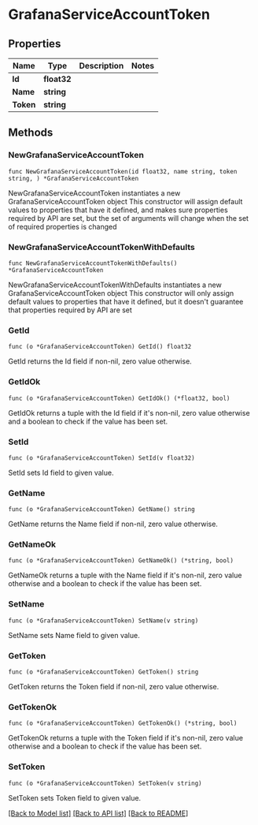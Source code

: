 # GrafanaServiceAccountToken

## Properties

Name | Type | Description | Notes
------------ | ------------- | ------------- | -------------
**Id** | **float32** |  | 
**Name** | **string** |  | 
**Token** | **string** |  | 

## Methods

### NewGrafanaServiceAccountToken

`func NewGrafanaServiceAccountToken(id float32, name string, token string, ) *GrafanaServiceAccountToken`

NewGrafanaServiceAccountToken instantiates a new GrafanaServiceAccountToken object
This constructor will assign default values to properties that have it defined,
and makes sure properties required by API are set, but the set of arguments
will change when the set of required properties is changed

### NewGrafanaServiceAccountTokenWithDefaults

`func NewGrafanaServiceAccountTokenWithDefaults() *GrafanaServiceAccountToken`

NewGrafanaServiceAccountTokenWithDefaults instantiates a new GrafanaServiceAccountToken object
This constructor will only assign default values to properties that have it defined,
but it doesn't guarantee that properties required by API are set

### GetId

`func (o *GrafanaServiceAccountToken) GetId() float32`

GetId returns the Id field if non-nil, zero value otherwise.

### GetIdOk

`func (o *GrafanaServiceAccountToken) GetIdOk() (*float32, bool)`

GetIdOk returns a tuple with the Id field if it's non-nil, zero value otherwise
and a boolean to check if the value has been set.

### SetId

`func (o *GrafanaServiceAccountToken) SetId(v float32)`

SetId sets Id field to given value.


### GetName

`func (o *GrafanaServiceAccountToken) GetName() string`

GetName returns the Name field if non-nil, zero value otherwise.

### GetNameOk

`func (o *GrafanaServiceAccountToken) GetNameOk() (*string, bool)`

GetNameOk returns a tuple with the Name field if it's non-nil, zero value otherwise
and a boolean to check if the value has been set.

### SetName

`func (o *GrafanaServiceAccountToken) SetName(v string)`

SetName sets Name field to given value.


### GetToken

`func (o *GrafanaServiceAccountToken) GetToken() string`

GetToken returns the Token field if non-nil, zero value otherwise.

### GetTokenOk

`func (o *GrafanaServiceAccountToken) GetTokenOk() (*string, bool)`

GetTokenOk returns a tuple with the Token field if it's non-nil, zero value otherwise
and a boolean to check if the value has been set.

### SetToken

`func (o *GrafanaServiceAccountToken) SetToken(v string)`

SetToken sets Token field to given value.



[[Back to Model list]](../README.md#documentation-for-models) [[Back to API list]](../README.md#documentation-for-api-endpoints) [[Back to README]](../README.md)


